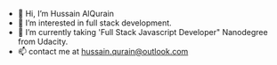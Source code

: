 - 👋 Hi, I’m Hussain AlQurain
- 👀 I’m interested in full stack development.
- 🌱 I’m currently taking 'Full Stack Javascript Developer" Nanodegree from Udacity.
- 📫 contact me at hussain.qurain@outlook.com

<!---
HussainAlQurain/HussainAlQurain is a ✨ special ✨ repository because its `README.md` (this file) appears on your GitHub profile.
You can click the Preview link to take a look at your changes.
--->
